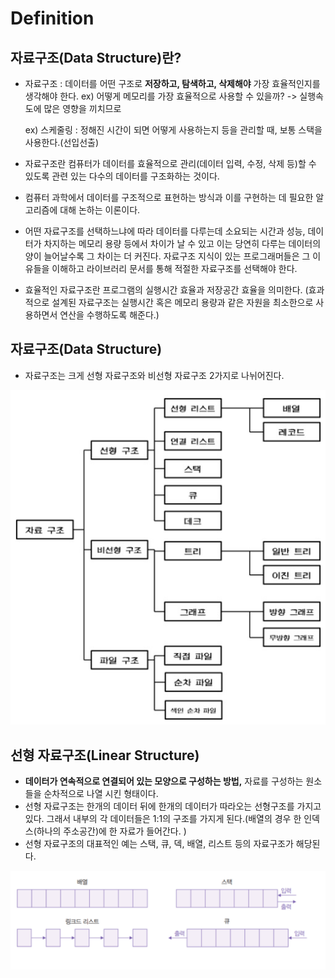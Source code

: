 # Definition

## 자료구조(Data Structure)란?

- 자료구조 : 데이터를 어떤 구조로 **저장하고, 탐색하고, 삭제해야** 가장 효율적인지를 생각해야 한다.
ex) 어떻게 메모리를 가장 효율적으로 사용할 수 있을까? -> 실행속도에 많은 영향을 끼치므로
    
    ex) 스케줄링 : 정해진 시간이 되면 어떻게 사용하는지 등을 관리할 때, 보통 스택을 사용한다.(선입선출)
    
- 자료구조란 컴퓨터가 데이터를 효율적으로 관리(데이터 입력, 수정, 삭제 등)할 수 있도록 관련 있는 다수의 데이터를 구조화하는 것이다.
- 컴퓨터 과학에서 데이터를 구조적으로 표현하는 방식과 이를 구현하는 데 필요한 알고리즘에 대해 논하는 이론이다.
- 어떤 자료구조를 선택하느냐에 따라 데이터를 다루는데 소요되는 시간과 성능, 데이터가 차지하는 메모리 용량 등에서 차이가 날 수 있고 이는 당연히 다루는 데이터의 양이 늘어날수록 그 차이는 더 커진다. 자료구조 지식이 있는 프로그래머들은 그 이유들을 이해하고 라이브러리 문서를 통해 적절한 자료구조를 선택해야 한다.
- 효율적인 자료구조란 프로그램의 실행시간 효율과 저장공간 효율을 의미한다. (효과적으로 설계된 자료구조는 실행시간 혹은 메모리 용량과 같은 자원을 최소한으로 사용하면서 연산을 수행하도록 해준다.)

## 자료구조(Data Structure)

- 자료구조는 크게 선형 자료구조와 비선형 자료구조 2가지로 나뉘어진다.

![Untitled](Definition/Untitled.png)

## 선형 자료구조(Linear Structure)

- **데이터가 연속적으로 연결되어 있는 모양으로 구성하는 방법,** 자료를 구성하는 원소들을 순차적으로 나열 시킨 형태이다.
- 선형 자료구조는 한개의 데이터 뒤에 한개의 데이터가 따라오는 선형구조를 가지고 있다.
그래서 내부의 각 데이터들은 1:1의 구조를 가지게 된다.(배열의 경우 한 인덱스(하나의 주소공간)에 한 자료가 들어간다. )
- 선형 자료구조의 대표적인 예는 스택, 큐, 덱, 배열, 리스트 등의 자료구조가 해당된다.

![Untitled](Definition/Untitled1.png)